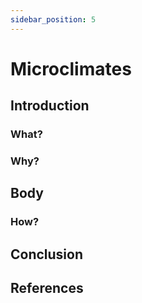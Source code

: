 ```yaml
---
sidebar_position: 5
---
```


 # Microclimates

 ## Introduction
### What?

### Why?

## Body
### How?

## Conclusion

## References